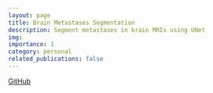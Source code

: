 ```yaml
---
layout: page
title: Brain Metastases Segmentation
description: Segment metastases in brain MRIs using UNet
img: 
importance: 1
category: personal
related_publications: false
---
```


<a href="https://github.com/guswns3396-personal/PSYC-221-Project">GitHub</a>